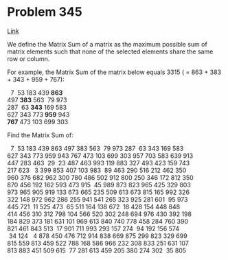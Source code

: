 # Problem 345

[Link](https://projecteuler.net/problem=345)

We define the Matrix Sum of a matrix as the maximum possible sum of matrix elements such that none of the selected elements share the same row or column.

For example, the Matrix Sum of the matrix below equals 3315 ( = 863 + 383 + 343 + 959 + 767):

  7  53 183 439 **863**  
497 **383** 563  79 973  
287  63 **343** 169 583  
627 343 773 **959** 943  
**767** 473 103 699 303  

Find the Matrix Sum of:  

  7  53 183 439 863 497 383 563  79 973 287  63 343 169 583  
627 343 773 959 943 767 473 103 699 303 957 703 583 639 913  
447 283 463  29  23 487 463 993 119 883 327 493 423 159 743  
217 623   3 399 853 407 103 983  89 463 290 516 212 462 350  
960 376 682 962 300 780 486 502 912 800 250 346 172 812 350  
870 456 192 162 593 473 915  45 989 873 823 965 425 329 803  
973 965 905 919 133 673 665 235 509 613 673 815 165 992 326  
322 148 972 962 286 255 941 541 265 323 925 281 601  95 973  
445 721  11 525 473  65 511 164 138 672  18 428 154 448 848  
414 456 310 312 798 104 566 520 302 248 694 976 430 392 198  
184 829 373 181 631 101 969 613 840 740 778 458 284 760 390  
821 461 843 513  17 901 711 993 293 157 274  94 192 156 574  
 34 124   4 878 450 476 712 914 838 669 875 299 823 329 699  
815 559 813 459 522 788 168 586 966 232 308 833 251 631 107  
813 883 451 509 615  77 281 613 459 205 380 274 302  35 805

